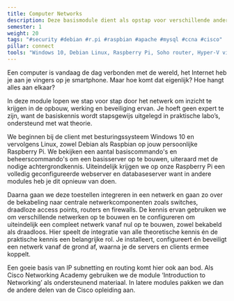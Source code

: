 ```yaml
---
title: Computer Networks
description: Deze basismodule dient als opstap voor verschillende andere modules die steunen op de opgebouwde kennis. We bekijken een eenvoudig netwerk met een webserver en databaseserver en zorgen voor een goede beveiliging van alle componenten.
semester: 1
weight: 20
tags: "#security #debian #r.pi #raspbian #apache #mysql #ccna #cisco"
pillar: connect
tools: "Windows 10, Debian Linux, Raspberry Pi, Soho router, Hyper-V virtualisatie"
---
```


Een computer is vandaag de dag verbonden met de wereld, het Internet heb je aan je vingers op je smartphone. Maar hoe komt dat eigenlijk? Hoe hangt alles aan elkaar?

In deze module lopen we stap voor stap door het netwerk om inzicht te krijgen in de opbouw,  werking en beveiliging ervan. Je hoeft geen expert te zijn, want de basiskennis wordt stapsgewijs uitgelegd in praktische labo’s, ondersteund met wat theorie.

We beginnen bij de client met besturingssysteem Windows 10 en vervolgens Linux, zowel Debian als Raspbian op jouw persoonlijke Raspberry Pi. We bekijken een aantal basiscommando's en beheerscommando's om een basisserver op te bouwen, uiteraard met de nodige achtergrondkennis. Uiteindelijk krijgen we op onze Raspberry Pi een volledig geconfigureerde webserver en databaseserver want in andere modules heb je dit opnieuw van doen.

Daarna gaan we deze toestellen integreren in een netwerk en gaan zo over de bekabeling naar centrale netwerkcomponenten zoals switches, draadloze access points, routers en firewalls. De kennis ervan gebruiken we om verschillende netwerken op te bouwen en te configureren om uiteindelijk een compleet netwerk vanaf nul op te bouwen, zowel bekabeld als draadloos. Hier speelt de integratie van alle theoretische kennis én de praktische kennis een belangrijke rol. Je installeert, configureert én beveiligt een netwerk vanaf de grond af, waarna je de servers en clients ermee koppelt.

Een goeie basis van IP subnetting en routing komt hier ook aan bod. Als Cisco Networking Academy gebruiken we de module ‘Introduction to Networking’ als ondersteunend materiaal. In latere modules pakken we dan de andere delen van de Cisco opleiding aan.
